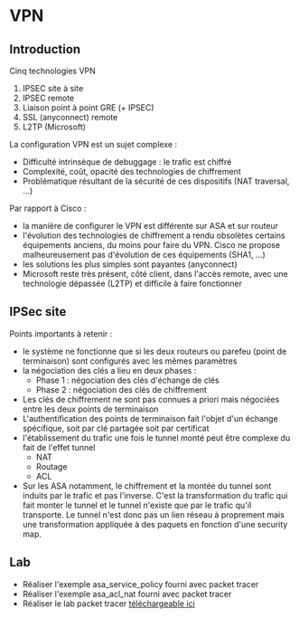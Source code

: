 # VPN

## Introduction

Cinq technologies VPN

1. IPSEC site à site
2. IPSEC remote
3. Liaison point à point GRE (+ IPSEC)
4. SSL (anyconnect) remote
5. L2TP (Microsoft)

La configuration VPN est un sujet complexe :

- Difficulté intrinsèque de debuggage : le trafic est chiffré
- Complexité, coût, opacité des technologies de chiffrement
- Problématique résultant de la sécurité de ces dispositifs (NAT traversal, ...)

Par rapport à Cisco :

- la manière de configurer le VPN est différente sur ASA et sur routeur
- l'évolution des technologies de chiffrement a rendu obsolètes certains équipements anciens, du moins pour faire du VPN. Cisco ne propose malheureusement pas d'évolution de ces équipements (SHA1, ...)
- les solutions les plus simples sont payantes (anyconnect)
- Microsoft reste très présent, côté client, dans l'accès remote, avec une technologie dépassée (L2TP) et difficile à faire fonctionner

## IPSec site

Points importants à retenir :

- le système ne fonctionne que si les deux routeurs ou parefeu (point de terminaison) sont configurés avec les mêmes paramètres
- la négociation des clés a lieu en deux phases :
  - Phase 1 : négociation des clés d'échange de clés
  - Phase 2 : négociation des clés de chiffrement
- Les clés de chiffrement ne sont pas connues a priori mais négociées entre les deux points de terminaison
- L'authentification des points de terminaison fait l'objet d'un échange spécifique, soit par clé partagée soit par certificat
- l'établissement du trafic une fois le tunnel monté peut être complexe du fait de l'effet tunnel
  - NAT
  - Routage
  - ACL
- Sur les ASA notamment, le chiffrement et la montée du tunnel sont induits par le trafic et pas l'inverse. C'est la transformation du trafic qui fait monter le tunnel et le tunnel n'existe que par le trafic qu'il transporte. Le tunnel n'est donc pas un lien réseau à proprement mais une transformation appliquée à des paquets en fonction d'une security map.

## Lab

- Réaliser l'exemple asa_service_policy fourni avec packet tracer
- Réaliser l'exemple asa_acl_nat fourni avec packet tracer
- Réaliser le lab packet tracer [téléchargeable ici](lab5ipsec.pkt)